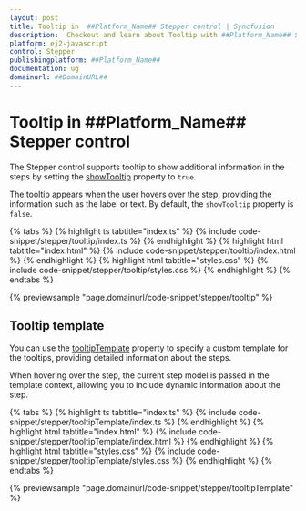 ```yaml
---
layout: post
title: Tooltip in  ##Platform_Name## Stepper control | Syncfusion
description:  Checkout and learn about Tooltip with ##Platform_Name## Stepper control of Syncfusion Essential JS 2 and more details.
platform: ej2-javascript
control: Stepper
publishingplatform: ##Platform_Name##
documentation: ug
domainurl: ##DomainURL##
---
```


# Tooltip in ##Platform_Name## Stepper control

The Stepper control supports tooltip to show additional information in the steps by setting the [showTooltip](https://ej2.syncfusion.com/documentation/api/stepper/#showtooltip) property to `true`. 

The tooltip appears when the user hovers over the step, providing the information such as the label or text. By default, the `showTooltip` property is `false`.

{% tabs %}
{% highlight ts tabtitle="index.ts" %}
{% include code-snippet/stepper/tooltip/index.ts %}
{% endhighlight %}
{% highlight html tabtitle="index.html" %}
{% include code-snippet/stepper/tooltip/index.html %}
{% endhighlight %}
{% highlight html tabtitle="styles.css" %}
{% include code-snippet/stepper/tooltip/styles.css %}
{% endhighlight %}
{% endtabs %}

{% previewsample "page.domainurl/code-snippet/stepper/tooltip" %}

## Tooltip template

You can use the [tooltipTemplate](https://ej2.syncfusion.com/documentation/api/stepper#tooltiptemplate) property to specify a custom template for the tooltips, providing detailed information about the steps.

When hovering over the step, the current step model is passed in the template context, allowing you to include dynamic information about the step.

{% tabs %}
{% highlight ts tabtitle="index.ts" %}
{% include code-snippet/stepper/tooltipTemplate/index.ts %}
{% endhighlight %}
{% highlight html tabtitle="index.html" %}
{% include code-snippet/stepper/tooltipTemplate/index.html %}
{% endhighlight %}
{% highlight html tabtitle="styles.css" %}
{% include code-snippet/stepper/tooltipTemplate/styles.css %}
{% endhighlight %}
{% endtabs %}

{% previewsample "page.domainurl/code-snippet/stepper/tooltipTemplate" %}